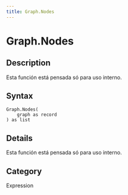 ```yaml
---
title: Graph.Nodes
---
```


# Graph.Nodes


## Description

Esta función está pensada só para uso interno.


## Syntax

```powerquery
Graph.Nodes(
    graph as record
) as list
```


## Details

Esta función está pensada só para uso interno.



## Category
Expression
